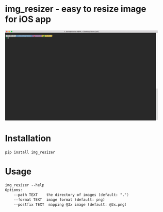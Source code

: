 # img_resizer - easy to resize image for iOS app

![img_resizer demo](/screencast.gif?raw=true )

# Installation

``
pip install img_resizer
``

# Usage

    img_resizer --help
    Options:
        --path TEXT    the directory of images (default: ".")
        --format TEXT  image format (default: png)
        --postfix TEXT  mapping @3x image (default: @3x.png)

